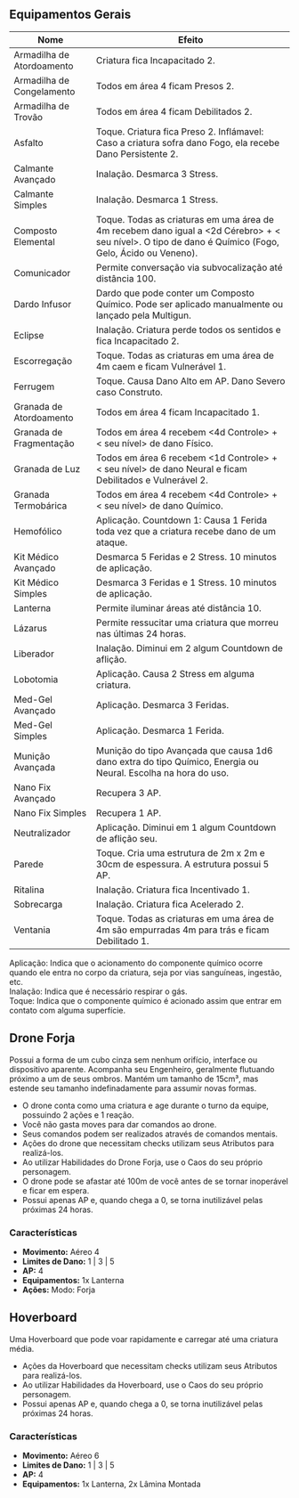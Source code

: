 ## Equipamentos Gerais

| Nome                      | Efeito                                                                                                                                                |
| ------------------------- | ----------------------------------------------------------------------------------------------------------------------------------------------------- |
| Armadilha de Atordoamento | Criatura fica Incapacitado 2.                                                                                                                         |
| Armadilha de Congelamento | Todos em área 4 ficam Presos 2.                                                                                                                       |
| Armadilha de Trovão       | Todos em área 4 ficam Debilitados 2.                                                                                                                  |
| Asfalto                   | Toque. Criatura fica Preso 2. Inflámavel: Caso a criatura sofra dano Fogo, ela recebe Dano Persistente 2.                                             |
| Calmante Avançado         | Inalação. Desmarca 3 Stress.                                                                                                                          |
| Calmante Simples          | Inalação. Desmarca 1 Stress.                                                                                                                          |
| Composto Elemental        | Toque. Todas as criaturas em uma área de 4m recebem dano igual a <2d Cérebro> + < seu nível>. O tipo de dano é Químico (Fogo, Gelo, Ácido ou Veneno). |
| Comunicador               | Permite conversação via subvocalização até distância 100.                                                                                             |
| Dardo Infusor             | Dardo que pode conter um Composto Químico. Pode ser aplicado manualmente ou lançado pela Multigun.                                                    |
| Eclipse                   | Inalação. Criatura perde todos os sentidos e fica Incapacitado 2.                                                                                     |
| Escorregação              | Toque. Todas as criaturas em uma área de 4m caem e ficam Vulnerável 1.                                                                                |
| Ferrugem                  | Toque. Causa Dano Alto em AP. Dano Severo caso Construto.                                                                                             |
| Granada de Atordoamento   | Todos em área 4 ficam Incapacitado 1.                                                                                                                 |
| Granada de Fragmentação   | Todos em área 4 recebem <4d Controle> + < seu nível> de dano Físico.                                                                                  |
| Granada de Luz            | Todos em área 6 recebem <1d Controle> + < seu nível> de dano Neural e ficam Debilitados e Vulnerável 2.                                               |
| Granada Termobárica       | Todos em área 4 recebem <4d Controle> + < seu nível> de dano Químico.                                                                                 |
| Hemofólico                | Aplicação. Countdown 1: Causa 1 Ferida toda vez que a criatura recebe dano de um ataque.                                                              |
| Kit Médico Avançado       | Desmarca 5 Feridas e 2 Stress. 10 minutos de aplicação.                                                                                               |
| Kit Médico Simples        | Desmarca 3 Feridas e 1 Stress. 10 minutos de aplicação.                                                                                               |
| Lanterna                  | Permite iluminar áreas até distância 10.                                                                                                              |
| Lázarus                   | Permite ressucitar uma criatura que morreu nas últimas 24 horas.                                                                                      |
| Liberador                 | Inalação. Diminui em 2 algum Countdown de aflição.                                                                                                    |
| Lobotomia                 | Aplicação. Causa 2 Stress em alguma criatura.                                                                                                         |
| Med-Gel Avançado          | Aplicação. Desmarca 3 Feridas.                                                                                                                        |
| Med-Gel Simples           | Aplicação. Desmarca 1 Ferida.                                                                                                                         |
| Munição Avançada          | Munição do tipo Avançada que causa 1d6 dano extra do tipo Químico, Energia ou Neural. Escolha na hora do uso.                                         |
| Nano Fix Avançado         | Recupera 3 AP.                                                                                                                                        |
| Nano Fix Simples          | Recupera 1 AP.                                                                                                                                        |
| Neutralizador             | Aplicação. Diminui em 1 algum Countdown de aflição seu.                                                                                               |
| Parede                    | Toque. Cria uma estrutura de 2m x 2m e 30cm de espessura. A estrutura possui 5 AP.                                                                    |
| Ritalina                  | Inalação. Criatura fica Incentivado 1.                                                                                                                |
| Sobrecarga                | Inalação. Criatura fica Acelerado 2.                                                                                                                  |
| Ventania                  | Toque. Todas as criaturas em uma área de 4m são empurradas 4m para trás e ficam Debilitado 1.                                                         |

Aplicação: Indica que o acionamento do componente químico ocorre quando ele entra no corpo da criatura, seja por vias sanguíneas, ingestão, etc.  
Inalação: Indica que é necessário respirar o gás.  
Toque: Indica que o componente químico é acionado assim que entrar em contato com alguma superfície.

## Drone Forja

Possui a forma de um cubo cinza sem nenhum orifício, interface ou dispositivo aparente. Acompanha seu Engenheiro, geralmente flutuando próximo a um de seus ombros. Mantém um tamanho de 15cm³, mas estende seu tamanho indefinadamente para assumir novas formas.

- O drone conta como uma criatura e age durante o turno da equipe, possuindo 2 ações e 1 reação.
- Você não gasta moves para dar comandos ao drone.
- Seus comandos podem ser realizados através de comandos mentais.
- Ações do drone que necessitam checks utilizam seus Atributos para realizá-los.
- Ao utilizar Habilidades do Drone Forja, use o Caos do seu próprio personagem.
- O drone pode se afastar até 100m de você antes de se tornar inoperável e ficar em espera.
- Possui apenas AP e, quando chega a 0, se torna inutilizável pelas próximas 24 horas.

### Características

- **Movimento:** Aéreo 4
- **Limites de Dano:** 1 | 3 | 5
- **AP:** 4
- **Equipamentos:** 1x Lanterna
- **Ações:** Modo: Forja

## Hoverboard

Uma Hoverboard que pode voar rapidamente e carregar até uma criatura média.

- Ações da Hoverboard que necessitam checks utilizam seus Atributos para realizá-los.
- Ao utilizar Habilidades da Hoverboard, use o Caos do seu próprio personagem.
- Possui apenas AP e, quando chega a 0, se torna inutilizável pelas próximas 24 horas.

### Características

- **Movimento:** Aéreo 6
- **Limites de Dano:** 1 | 3 | 5
- **AP:** 4
- **Equipamentos:** 1x Lanterna, 2x Lâmina Montada

